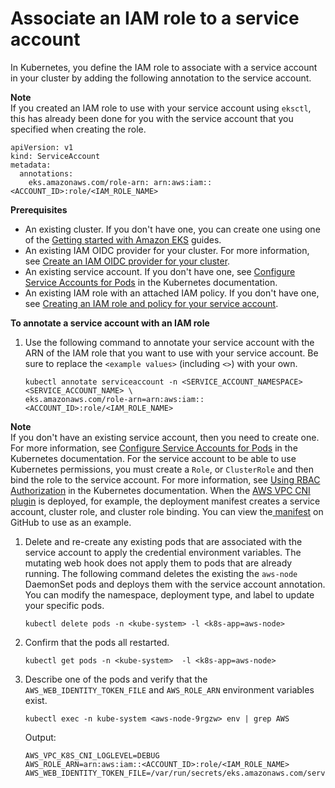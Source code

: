 # Associate an IAM role to a service account<a name="specify-service-account-role"></a>

In Kubernetes, you define the IAM role to associate with a service account in your cluster by adding the following annotation to the service account\.

**Note**  
If you created an IAM role to use with your service account using `eksctl`, this has already been done for you with the service account that you specified when creating the role\.

```
apiVersion: v1
kind: ServiceAccount
metadata:
  annotations:
    eks.amazonaws.com/role-arn: arn:aws:iam::<ACCOUNT_ID>:role/<IAM_ROLE_NAME>
```

**Prerequisites**
+ An existing cluster\. If you don't have one, you can create one using one of the [Getting started with Amazon EKS](getting-started.md) guides\.
+ An existing IAM OIDC provider for your cluster\. For more information, see [Create an IAM OIDC provider for your cluster](enable-iam-roles-for-service-accounts.md)\.
+ An existing service account\. If you don't have one, see [Configure Service Accounts for Pods](https://kubernetes.io/docs/tasks/configure-pod-container/configure-service-account/) in the Kubernetes documentation\.
+ An existing IAM role with an attached IAM policy\. If you don't have one, see [Creating an IAM role and policy for your service account](create-service-account-iam-policy-and-role.md)\.

**To annotate a service account with an IAM role**

1. Use the following command to annotate your service account with the ARN of the IAM role that you want to use with your service account\. Be sure to replace the `<example values>` \(including `<>`\) with your own\.

   ```
   kubectl annotate serviceaccount -n <SERVICE_ACCOUNT_NAMESPACE> <SERVICE_ACCOUNT_NAME> \
   eks.amazonaws.com/role-arn=arn:aws:iam::<ACCOUNT_ID>:role/<IAM_ROLE_NAME>
   ```
**Note**  
If you don't have an existing service account, then you need to create one\. For more information, see [Configure Service Accounts for Pods](https://kubernetes.io/docs/tasks/configure-pod-container/configure-service-account/) in the Kubernetes documentation\. For the service account to be able to use Kubernetes permissions, you must create a `Role`, or `ClusterRole` and then bind the role to the service account\. For more information, see [Using RBAC Authorization](https://kubernetes.io/docs/reference/access-authn-authz/rbac/) in the Kubernetes documentation\. When the [AWS VPC CNI plugin](pod-networking.md) is deployed, for example, the deployment manifest creates a service account, cluster role, and cluster role binding\. You can view the[ manifest](https://raw.githubusercontent.com/aws/amazon-vpc-cni-k8s/release-1.8/config/v1.8/aws-k8s-cni.yaml) on GitHub to use as an example\.

1. Delete and re\-create any existing pods that are associated with the service account to apply the credential environment variables\. The mutating web hook does not apply them to pods that are already running\. The following command deletes the existing the `aws-node` DaemonSet pods and deploys them with the service account annotation\. You can modify the namespace, deployment type, and label to update your specific pods\.

   ```
   kubectl delete pods -n <kube-system> -l <k8s-app=aws-node>
   ```

1. Confirm that the pods all restarted\.

   ```
   kubectl get pods -n <kube-system>  -l <k8s-app=aws-node>
   ```

1. Describe one of the pods and verify that the `AWS_WEB_IDENTITY_TOKEN_FILE` and `AWS_ROLE_ARN` environment variables exist\.

   ```
   kubectl exec -n kube-system <aws-node-9rgzw> env | grep AWS
   ```

   Output:

   ```
   AWS_VPC_K8S_CNI_LOGLEVEL=DEBUG
   AWS_ROLE_ARN=arn:aws:iam::<ACCOUNT_ID>:role/<IAM_ROLE_NAME>
   AWS_WEB_IDENTITY_TOKEN_FILE=/var/run/secrets/eks.amazonaws.com/serviceaccount/token
   ```